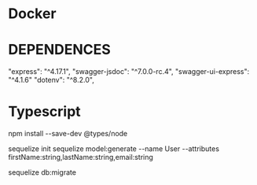 # Docker


# DEPENDENCES
"express": "^4.17.1",
"swagger-jsdoc": "^7.0.0-rc.4",
"swagger-ui-express": "^4.1.6"
"dotenv": "^8.2.0",


# Typescript
npm install --save-dev @types/node



sequelize init
sequelize model:generate --name User --attributes firstName:string,lastName:string,email:string

sequelize db:migrate
